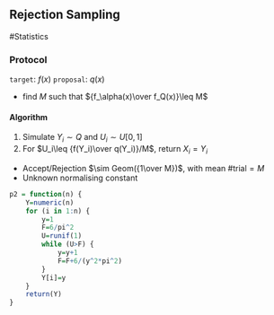 ## Rejection Sampling
#Statistics

### Protocol
`target`: $f(x)$
`proposal`: $q(x)$
- find $M$ such that ${f_\alpha(x)\over f_Q(x)}\leq M$

#### Algorithm
1. Simulate $Y_i \sim Q$ and $U_i \sim U[0,1]$
2. For $U_i\leq {f(Y_i)\over q(Y_i)}/M$, return $X_i=Y_i$

- Accept/Rejection $\sim Geom({1\over M})$, with mean $\# \text{trial}=M$
- Unknown normalising constant

```R
p2 = function(n) {
	Y=numeric(n)
	for (i in 1:n) {
		y=1
		F=6/pi^2
		U=runif(1)
		while (U>F) {
			y=y+1
			F=F+6/(y^2*pi^2)
		}
		Y[i]=y
	}
	return(Y)
}
```